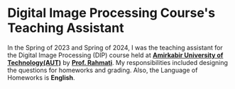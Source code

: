 # Digital Image Processing Course's Teaching Assistant
 In the Spring of 2023 and Spring of 2024, I was the teaching assistant for the Digital Image Processing (DIP) course held at **[Amirkabir University of Technology(AUT)](https://aut.ac.ir/en)** by **[Prof. Rahmati](https://scholar.google.com/citations?user=EYk7M80AAAAJ&hl=en)**. My responsibilities included designing the questions for homeworks and grading. Also, the Language of Homeworks is **English**. 

<!--
### List of covered topics in Homeworks based on course plan: 
- Homework #1
> Pixel Operations, Image Concatenation, Image Adjacency, Puzzle Solving, Pixel Processing, Image Enhancement in Spatial Domain, Rotation Matrix, Area Detection (Doc Scanner), Shapes & Lines Drawing, Text Writing, Template Matching, Object Counting, Message Encryption, Custom Color Channel, Pixel Operations, Image Steganography, Image Masking, Image Thresholding, Satellite Images

- Homework #2
> Image Enhancement, Bit-plane Slicing, Gray Coding, Image Point Processing, Image Histogram, Histogram Equalization, Brightness, Preserving Dynamic Histogram Equalization (BPDHE), Image Spatial Filtering, Noise Reduction, Mean Filter, Iterative Mean Filter (IMF), Histogram Matching (Specification), Image Negative, Image Thresholding, Contrast Stretching, Kernel (Mask), Image Convolution, Image Smoothing, Image Sharpening, Image Gradient

- Homework #3
> Fourier Transform, Inverse Fourier Transform, Duality/Linearity/Time Shift/Convolution Property of Fourier Transform, Dirac Delta Function, Frequency Domain, Fourier Analysis, Magnitude, Phase, Inverse Fourier Transform, Image Filtering, Face Recognition, Template Matching, Minimum Average Correlation Energy (MACE) filter, Cross Correlation, Bandpass Filters, Lowpass Filter, Highpass Filter, Gaussian Filter, Laplacian Filter, Image Blending

- Homework #4
> Image Morphing, Facial Morphing, Facial Features, Cross Dissolve Method, Delaunay Triangulation, Affine Transformation, Image Stitching, Panorama, Feature Extraction, Feature Matching, Geometric Transformation, Image Blending, Scale-Invariant Feature Transform (SIFT), Random Sample Consensus (RANSAC), Image Compression, Huffman Coding, Zig-Zag Ordering, Run-Length Coding, Entropy Coding, Root-Mean Square Error, Peak Signal-to-Noise Ratio (PSNR), Image Morphology, Image Logical Operations, Structuring Element, Image Dilation, Image Erosion, Image Opening, Image Closing
-->
